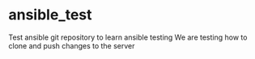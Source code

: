 # ansible_test
Test ansible git repository to learn ansible testing
We are testing how to clone and push changes to the server 





